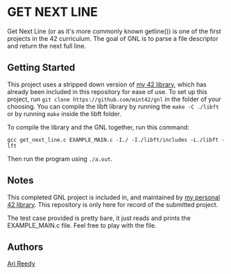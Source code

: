 # GET NEXT LINE

Get Next Line (or as it's more commonly known getline()) is one of the first projects in the 42 curriculum. The goal of GNL is to parse a file descriptor and return the next full line.

## Getting Started

This project uses a stripped down version of [my 42 library](https://github.com/mint42/libft), which has already been included in this repository for ease of use. To set up this project, run `git clone https://github.com/mint42/gnl` in the folder of your choosing. You can compile the libft library by running the `make -C ./libft` or by running `make` inside the libft folder.

To compile the library and the GNL together, run this command:

```
gcc get_next_line.c EXAMPLE_MAIN.c -I./ -I./libft/includes -L./libft -lft
```

Then run the program using `./a.out`.

## Notes

This completed GNL project is included in, and maintained by [my personal 42 library](https://github.com/mint42/libft). This repository is only here for record of the submitted project.

The test case provided is pretty bare, it just reads and prints the EXAMPLE_MAIN.c file. Feel free to play with the file.

## Authors

[Ari Reedy](https://github.com/mint42/)
